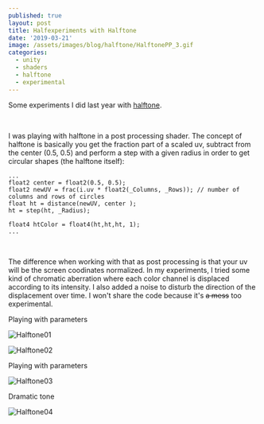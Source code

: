 ```yaml
---
published: true
layout: post
title: Halfexperiments with Halftone
date: '2019-03-21'
image: /assets/images/blog/halftone/HalftonePP_3.gif
categories:
  - unity
  - shaders
  - halftone
  - experimental
---
```


Some experiments I did last year with [halftone](https://en.wikipedia.org/wiki/Halftone).

<br/>

I was playing with halftone in a post processing shader. The concept of halftone is basically you get the fraction part of a scaled uv, subtract from the center (0.5, 0.5) and perform a step with a given radius in order to get circular shapes (the halftone itself):

```ShaderLab
...
float2 center = float2(0.5, 0.5);
float2 newUV = frac(i.uv * float2(_Columns, _Rows)); // number of columns and rows of circles
float ht = distance(newUV, center );
ht = step(ht, _Radius);

float4 htColor = float4(ht,ht,ht, 1);
...
```

<br/>

The difference when working with that as post processing is that your uv will be the screen coodinates normalized. In my experiments, I tried some kind of chromatic aberration where each color channel is displaced according to its intensity. I also added a noise to disturb the direction of the displacement over time. I won't share the code because it's ~~a mess~~ too experimental.


Playing with parameters

![Halftone01]({{site.baseurl}}/assets/images/blog/halftone/HalftonePP.gif)

![Halftone02]({{site.baseurl}}/assets/images/blog/halftone/HalftonePP_2.gif)

Playing with parameters

![Halftone03]({{site.baseurl}}/assets/images/blog/halftone/HalftonePP_3.gif)

Dramatic tone

![Halftone04]({{site.baseurl}}/assets/images/blog/halftone/HalftonePP_4.gif)



